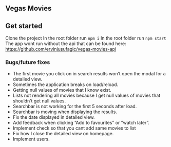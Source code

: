 
## Vegas Movies

## Get started
Clone the project
In the root folder run `npm i`
In the root folder run `npm start`
The app wont run without the api that can be found here: https://github.com/ervinjusufagic/vegas-movies-api

### Bugs/future fixes
* The first movie you click on in search results won’t open the modal for a detailed view.
* Sometimes the application breaks on load/reload.
* Getting null values of movies that I know exist.
* Lists not rendering all movies because I get null values of movies that shouldn’t get null values.
* Searchbar is not working for the first 5 seconds after load.
* Searchbar is moving when displaying the results.
* Fix the date displayed in detailed view.
* Add feedback when clicking ”Add to favourites” or ”watch later”.
* Implement check so that you cant add same movies to list 
* Fix how I close the detailed view on homepage.
* Implement users.
